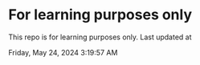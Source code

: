 # For learning purposes only
This repo is for learning purposes only.
Last updated at

Friday, May 24, 2024 3:19:57 AM

